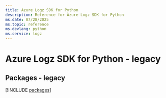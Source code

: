 ```yaml
---
title: Azure Logz SDK for Python
description: Reference for Azure Logz SDK for Python
ms.date: 07/28/2025
ms.topic: reference
ms.devlang: python
ms.service: logz
---
```

# Azure Logz SDK for Python - legacy
## Packages - legacy
[!INCLUDE [packages](logz-index.md)]